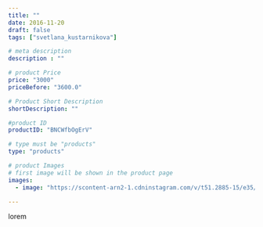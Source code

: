 ```yaml
---
title: ""
date: 2016-11-20
draft: false
tags: ["svetlana_kustarnikova"]

# meta description
description : ""

# product Price
price: "3000"
priceBefore: "3600.0"

# Product Short Description
shortDescription: ""

#product ID
productID: "BNCWfbOgErV"

# type must be "products"
type: "products"

# product Images
# first image will be shown in the product page
images:
  - image: "https://scontent-arn2-1.cdninstagram.com/v/t51.2885-15/e35/15099348_1056404854505914_363229670600081408_n.jpg?se=7&tp=1&_nc_ht=scontent-arn2-1.cdninstagram.com&_nc_cat=110&_nc_ohc=9xg9QdtFKPAAX-aj7lU&ccb=7-4&oh=c68b7f027f13133d7d3bb7dd25247040&oe=6082F404&ig_cache_key=MTM4Nzc3MDU1MTc0NDg3NTIyMQ%3D%3D.2-ccb7-4"

---
```

lorem
